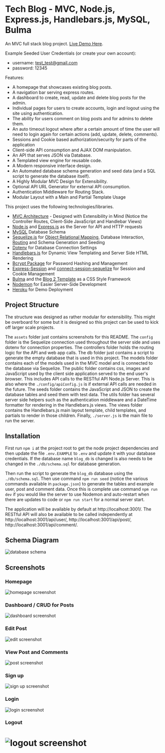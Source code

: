 # Tech Blog - MVC, Node.js, Express.js, Handlebars.js, MySQL, Bulma

An MVC full stack blog project. [Live Demo Here](https://mighty-earth-36141.herokuapp.com/).

Example Seeded User Credentials (or create your own account):

-   username: test_test@gmail.com
-   password: 12345

Features:

-   A homepage that showcases existing blog posts.
-   A navigation bar serving express routes.
-   A dashboard to create, read, update and delete blog posts for the admin.
-   Individual pages for users to create accounts, login and logout using the site using authentication.
-   The ability for users comment on blog posts and for admins to delete them.
-   An auto timeout logout where after a certain amount of time the user will need to login again for certain actions (add, update, delete, comments).
-   Sessions and Cookie based authorization/security for parts of the application
-   Client-side API consumption and AJAX DOM manipulation.
-   An API that serves JSON via Database.
-   A Templated view engine for reusable code.
-   A Modern responsive interface design.
-   An Automated database schema generation and seed data (and a SQL script to generate the database itself).
-   A Highly Modular MVC Design for Extensibility.
-   Optional API URL Generator for external API consumption.
-   Authentication Middleware for Routing Stack.
-   Modular Layout with a Main and Partial Template Usage

This project uses the following technologies/libraries.

-   [MVC Architecture](https://en.wikipedia.org/wiki/Model%E2%80%93view%E2%80%93controller) - Designed with Extensibility in Mind (Notice the Controller Routes, Client-Side JavaScript and Handlebar Views)
-   [Node.js](https://nodejs.org/en/) and [Express.js](https://expressjs.com/) as the Server for API and HTTP requests
-   [MySQL](https://www.mysql.com/) Database Schema
-   [Sequelize.js](https://sequelize.org/) for [Object Relational Mapping](https://en.wikipedia.org/wiki/Object%E2%80%93relational_mapping), Database Interaction, [Routing](https://expressjs.com/en/guide/routing.html) and Schema Generation and Seeding
-   [Dotenv](https://www.npmjs.com/package/dotenv) for Database Connection Settings
-   [Handlebars.js](https://handlebarsjs.com/) for Dynamic View Templating and Server Side HTML Rendering
-   [Bcrypt Package](https://www.npmjs.com/package/bcrypt) for Password Hashing and Management
-   [Express-Session](https://www.npmjs.com/package/express-session) and [connect-session-sequelize](https://www.npmjs.com/package/connect-session-sequelize) for Session and Cookie Management
-   [Bulma](https://bulma.io/) and the [Blog 2 Template](https://github.com/BulmaTemplates/bulma-templates/blob/master/templates/blog-tailsaw.html) as a CSS Style Framework
-   [Nodemon](https://www.npmjs.com/package/nodemon) for Easier Server-Side Development
-   [Heroku](https://www.heroku.com) for Demo Deployment

## Project Structure

The structure was designed as rather modular for extensibility. This might be overboard for some but it is designed so this project can be used to kick off larger scale projects.

The `assets` folder just contains screenshots for this README. The `config` folder is the Sequelize connection used throughout the server side and uses dotenv for connection properties. The controllers folder holds the routing logic for the API and web app calls. The db folder just contains a script to generate the empty database that is used in this project. The models folder contains each of the models used in the MVC model and is connected to the database via Sequelize. The public folder contains css, images and JavaScript used by the client side application served to the end user's browser. This includes API calls to the RESTful API Node.js Server. This is also where the `./config/apiConfig.js` is if external API calls are needed in the future. The seeds folder contains the JavaScript and JSON to create the database tables and seed them with test data. The utils folder has several server side helpers such as the authentication middleware and a DateTime formatter for rendering in the Handlebars.js views. The views folder contains the Handlebars.js main layout template, child templates, and partials to render in those children. Finally, `./server.js` is the main file to run the server.

## Installation

First run `npm i` at the project root to get the node project dependencies and then update the file `.env.EXAMPLE` to `.env` and update it with your database credentials. If the database name `blog_db` is changed is also needs to be changed in the `./db/schema.sql` for database generation.

Then run the script to generate the `blog_db` database using the `./db/schema.sql`. Then use command `npm run seed` (notice the various commands available in `package.json`) to generate the tables and example user, post and comment data. Once this is complete use command `npm run dev` if you would like the server to use Nodemon and auto-restart when there are updates to code or `npm run start` for a normal server start.

The application will be available by default at http://localhost:3001/. The RESTful API will also be available to be called independently at http://localhost:3001/api/user/, http://localhost:3001/api/post/, http://localhost:3001/api/comment/.



## Schema Diagram

![database schema](./assets/database-schema.png)

## Screenshots

### Homepage

![homepage screenshot](./assets/index.png)

### Dashboard / CRUD for Posts

![dashboard screenshot](./assets/dashboard.png)

### Edit Post

![edit screenshot](./assets/edit.png)

### View Post and Comments

![post screenshot](./assets/post.png)

### Sign up

![sign up screenshot](./assets/signup.png)

### Login

![login screenshot](./assets/login.png)

### Logout

# ![logout screenshot](./assets/logout.png)
